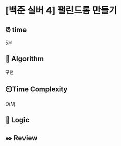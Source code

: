 # [백준 실버 4] 팰린드롬 만들기
 
## ⏰  **time**
5분


## :pushpin: **Algorithm**
구현

## ⏲️**Time Complexity**
$O(N)$

## :round_pushpin: **Logic**


## :black_nib: **Review**
